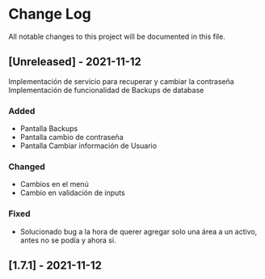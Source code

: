 
# Change Log
All notable changes to this project will be documented in this file.
 
 
## [Unreleased] - 2021-11-12
 
Implementación de servicio para recuperar y cambiar la contraseña
Implementación de funcionalidad de Backups de database
 
### Added
- Pantalla Backups
- Pantalla cambio de contraseña
- Pantalla Cambiar información de Usuario
 
### Changed
- Cambios en el menú
- Cambio en validación de inputs
### Fixed
- Solucionado bug a la hora de querer agregar solo una área a un activo, antes no se podía y ahora si.
## [1.7.1] - 2021-11-12
  